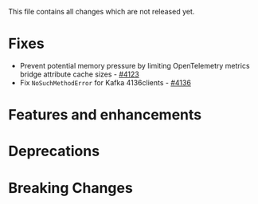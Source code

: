 This file contains all changes which are not released yet.
<!--
 Note that the content between the marker comment lines (e.g. FIXES-START/END) will be automatically
 moved into the docs/release-notes markdown files on release (via the .ci/ReleaseChangelog.java script).
 Simply add the changes as bullet points into those sections, empty lines will be ignored. Example:

* Description of the change - [#1234](https://github.com/elastic/apm-agent-java/pull/1234)
-->

# Fixes
<!--FIXES-START-->
* Prevent potential memory pressure by limiting OpenTelemetry metrics bridge attribute cache sizes - [#4123](https://github.com/elastic/apm-agent-java/pull/4123)
* Fix `NoSuchMethodError` for Kafka 4136clients - [#4136](https://github.com/elastic/apm-agent-java/pull/4136)
<!--FIXES-END-->
# Features and enhancements
<!--ENHANCEMENTS-START-->

<!--ENHANCEMENTS-END-->
# Deprecations
<!--DEPRECATIONS-START-->

<!--DEPRECATIONS-END-->

# Breaking Changes
<!--BREAKING-CHANGES-START-->

<!--BREAKING-CHANGES-END-->
